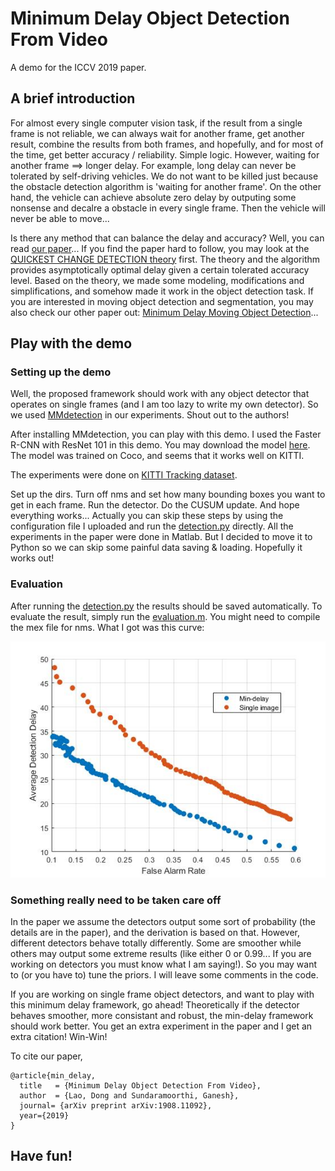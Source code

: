 # Minimum Delay Object Detection From Video

A demo for the ICCV 2019 paper.

## A brief introduction

For almost every single computer vision task, if the result from a single frame is not reliable, we can always wait for another frame, get another result, combine the results from both frames, and hopefully, and for most of the time, get better accuracy / reliability. Simple logic. However, waiting for another frame ==> longer delay. For example, long delay can never be tolerated by self-driving vehicles. We do not want to be killed just because the obstacle detection algorithm is 'waiting for another frame'. On the other hand, the vehicle can achieve absolute zero delay by outputing some nonsense and decalre a obstacle in every single frame. Then the vehicle will never be able to move...

Is there any method that can balance the delay and accuracy? Well, you can read [our paper](https://arxiv.org/abs/1908.11092)... If you find the paper hard to follow, you may look at the [QUICKEST CHANGE DETECTION theory](https://arxiv.org/abs/1210.5552) first. The theory and the algorithm provides asymptotically optimal delay given a certain tolerated accuracy level. Based on the theory, we made some modeling, modifications and simplifications, and somehow made it work in the object detection task. If you are interested in moving object detection and segmentation, you may also check our other paper out: [Minimum Delay Moving Object Detection](http://openaccess.thecvf.com/content_cvpr_2017/papers/Lao_Minimum_Delay_Moving_CVPR_2017_paper.pdf)...

## Play with the demo

### Setting up the demo
Well, the proposed framework should work with any object detector that operates on single frames (and I am too lazy to write my own detector). So we used [MMdetection](https://github.com/open-mmlab/mmdetection) in our experiments. Shout out to the authors!

After installing MMdetection, you can play with this demo. I used the Faster R-CNN with ResNet 101 in this demo. You may download the model [here](https://s3.ap-northeast-2.amazonaws.com/open-mmlab/mmdetection/models/faster_rcnn_r101_fpn_1x_20181129-d1468807.pth). The model was trained on Coco, and seems that it works well on KITTI.

The experiments were done on [KITTI Tracking dataset](http://www.cvlibs.net/datasets/kitti/eval_tracking.php). 

Set up the dirs. Turn off nms and set how many bounding boxes you want to get in each frame. Run the detector. Do the CUSUM update. And hope everything works... Actually you can skip these steps by using the configuration file I uploaded and run the [detection.py](./detection.py) directly. All the experiments in the paper were done in Matlab. But I decided to move it to Python so we can skip some painful data saving & loading. Hopefully it works out!  

### Evaluation
After running the [detection.py](./detection.py) the results should be saved automatically. To evaluate the result, simply run the [evaluation.m](./evaluation.m). You might need to compile the mex file for nms. What I got was this curve:

![demo image](./Resnet101_Faster_RCNN.jpg)

### Something really need to be taken care off
In the paper we assume the detectors output some sort of probability (the details are in the paper), and the derivation is based on that. However, different detectors behave totally differently. Some are smoother while others may output some extreme results (like either 0 or 0.99... If you are working on detectors you must know what I am saying!). So you may want to (or you have to) tune the priors. I will leave some comments in the code.

If you are working on single frame object detectors, and want to play with this minimum delay framework, go ahead! Theoretically if the detector behaves smoother, more consistant and robust, the min-delay framework should work better. You get an extra experiment in the paper and I get an extra citation! Win-Win!

To cite our paper, 

```
@article{min_delay,
  title   = {Minimum Delay Object Detection From Video},
  author  = {Lao, Dong and Sundaramoorthi, Ganesh},
  journal= {arXiv preprint arXiv:1908.11092},
  year={2019}
}
```

## Have fun!


























